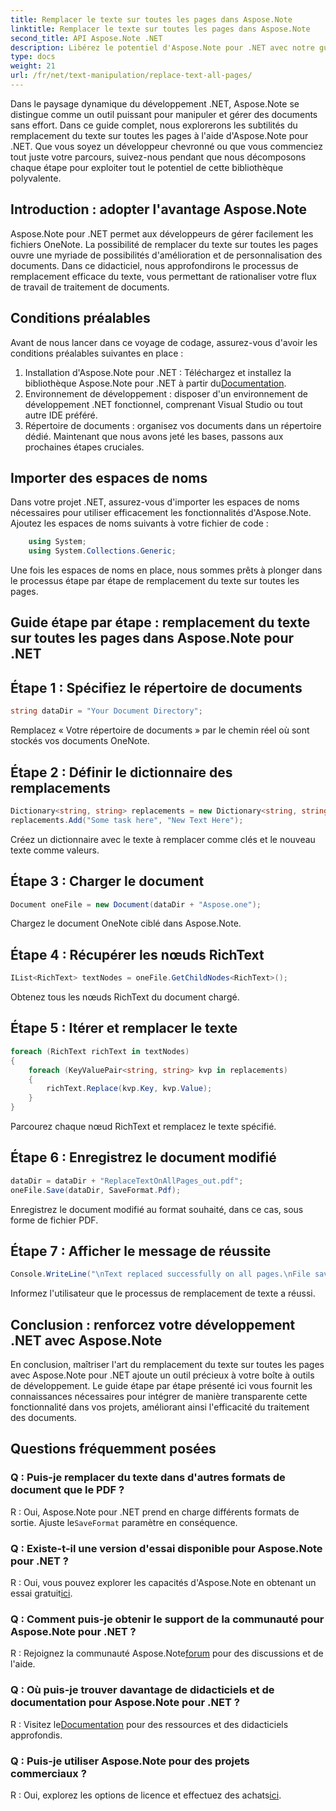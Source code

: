 ```yaml
---
title: Remplacer le texte sur toutes les pages dans Aspose.Note
linktitle: Remplacer le texte sur toutes les pages dans Aspose.Note
second_title: API Aspose.Note .NET
description: Libérez le potentiel d'Aspose.Note pour .NET avec notre guide étape par étape sur le remplacement du texte sur toutes les pages. Rationalisez le traitement des documents sans effort.
type: docs
weight: 21
url: /fr/net/text-manipulation/replace-text-all-pages/
---
```

Dans le paysage dynamique du développement .NET, Aspose.Note se distingue comme un outil puissant pour manipuler et gérer des documents sans effort. Dans ce guide complet, nous explorerons les subtilités du remplacement du texte sur toutes les pages à l'aide d'Aspose.Note pour .NET. Que vous soyez un développeur chevronné ou que vous commenciez tout juste votre parcours, suivez-nous pendant que nous décomposons chaque étape pour exploiter tout le potentiel de cette bibliothèque polyvalente.
## Introduction : adopter l'avantage Aspose.Note
Aspose.Note pour .NET permet aux développeurs de gérer facilement les fichiers OneNote. La possibilité de remplacer du texte sur toutes les pages ouvre une myriade de possibilités d'amélioration et de personnalisation des documents. Dans ce didacticiel, nous approfondirons le processus de remplacement efficace du texte, vous permettant de rationaliser votre flux de travail de traitement de documents.
## Conditions préalables
Avant de nous lancer dans ce voyage de codage, assurez-vous d'avoir les conditions préalables suivantes en place :
1.  Installation d'Aspose.Note pour .NET : Téléchargez et installez la bibliothèque Aspose.Note pour .NET à partir du[Documentation](https://reference.aspose.com/note/net/).
2. Environnement de développement : disposer d'un environnement de développement .NET fonctionnel, comprenant Visual Studio ou tout autre IDE préféré.
3. Répertoire de documents : organisez vos documents dans un répertoire dédié.
Maintenant que nous avons jeté les bases, passons aux prochaines étapes cruciales.
## Importer des espaces de noms
Dans votre projet .NET, assurez-vous d'importer les espaces de noms nécessaires pour utiliser efficacement les fonctionnalités d'Aspose.Note. Ajoutez les espaces de noms suivants à votre fichier de code :
```csharp
    using System;
    using System.Collections.Generic;
```
Une fois les espaces de noms en place, nous sommes prêts à plonger dans le processus étape par étape de remplacement du texte sur toutes les pages.
## Guide étape par étape : remplacement du texte sur toutes les pages dans Aspose.Note pour .NET
## Étape 1 : Spécifiez le répertoire de documents
```csharp
string dataDir = "Your Document Directory";
```
Remplacez « Votre répertoire de documents » par le chemin réel où sont stockés vos documents OneNote.
## Étape 2 : Définir le dictionnaire des remplacements
```csharp
Dictionary<string, string> replacements = new Dictionary<string, string>();
replacements.Add("Some task here", "New Text Here");
```
Créez un dictionnaire avec le texte à remplacer comme clés et le nouveau texte comme valeurs.
## Étape 3 : Charger le document
```csharp
Document oneFile = new Document(dataDir + "Aspose.one");
```
Chargez le document OneNote ciblé dans Aspose.Note.
## Étape 4 : Récupérer les nœuds RichText
```csharp
IList<RichText> textNodes = oneFile.GetChildNodes<RichText>();
```
Obtenez tous les nœuds RichText du document chargé.
## Étape 5 : Itérer et remplacer le texte
```csharp
foreach (RichText richText in textNodes)
{
    foreach (KeyValuePair<string, string> kvp in replacements)
    {
        richText.Replace(kvp.Key, kvp.Value);
    }
}
```
Parcourez chaque nœud RichText et remplacez le texte spécifié.
## Étape 6 : Enregistrez le document modifié
```csharp
dataDir = dataDir + "ReplaceTextOnAllPages_out.pdf";
oneFile.Save(dataDir, SaveFormat.Pdf);
```
Enregistrez le document modifié au format souhaité, dans ce cas, sous forme de fichier PDF.
## Étape 7 : Afficher le message de réussite
```csharp
Console.WriteLine("\nText replaced successfully on all pages.\nFile saved at " + dataDir);
```
Informez l'utilisateur que le processus de remplacement de texte a réussi.
## Conclusion : renforcez votre développement .NET avec Aspose.Note
En conclusion, maîtriser l'art du remplacement du texte sur toutes les pages avec Aspose.Note pour .NET ajoute un outil précieux à votre boîte à outils de développement. Le guide étape par étape présenté ici vous fournit les connaissances nécessaires pour intégrer de manière transparente cette fonctionnalité dans vos projets, améliorant ainsi l'efficacité du traitement des documents.
## Questions fréquemment posées
### Q : Puis-je remplacer du texte dans d'autres formats de document que le PDF ?
 R : Oui, Aspose.Note pour .NET prend en charge différents formats de sortie. Ajuste le`SaveFormat` paramètre en conséquence.
### Q : Existe-t-il une version d'essai disponible pour Aspose.Note pour .NET ?
 R : Oui, vous pouvez explorer les capacités d'Aspose.Note en obtenant un essai gratuit[ici](https://releases.aspose.com/).
### Q : Comment puis-je obtenir le support de la communauté pour Aspose.Note pour .NET ?
 R : Rejoignez la communauté Aspose.Note[forum](https://forum.aspose.com/c/note/28) pour des discussions et de l'aide.
### Q : Où puis-je trouver davantage de didacticiels et de documentation pour Aspose.Note pour .NET ?
 R : Visitez le[Documentation](https://reference.aspose.com/note/net/) pour des ressources et des didacticiels approfondis.
### Q : Puis-je utiliser Aspose.Note pour des projets commerciaux ?
 R : Oui, explorez les options de licence et effectuez des achats[ici](https://purchase.aspose.com/buy).